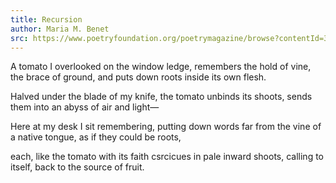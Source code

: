 ```yaml
---
title: Recursion
author: Maria M. Benet
src: https://www.poetryfoundation.org/poetrymagazine/browse?contentId=39682
---
```


A tomato I overlooked on the window ledge,
remembers the hold of vine, the brace of ground,
and puts down roots inside its own flesh.

Halved under the blade of my knife,
the tomato unbinds its shoots, sends them
into an abyss of air and light—

Here at my desk I sit remembering,
putting down words far from the vine
of a native tongue, as if they could be roots,

each, like the tomato with its faith csrcicues
in pale inward shoots, calling to itself,
back to the source of fruit.

